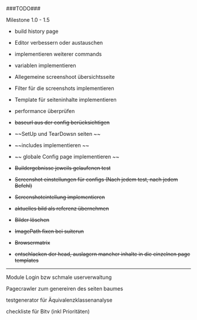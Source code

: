 ###TODO###

Milestone 1.0 - 1.5
    
* build history page
* Editor verbessern oder austauschen
* implementieren weiterer commands
* variablen implementieren
* Allegemeine screenshoot übersichtsseite
* Filter für die screenshots implementieren
* Template für seiteninhalte implementieren
* performance überprüfen


* ~~baseurl aus der config berücksichtigen~~
* ~~SetUp und TearDowsn seiten ~~
* ~~includes implementieren ~~
* ~~ globale Config page implementieren ~~
* ~~Buildergebnisse jeweils gelaufenen test~~
* ~~Screenshot einstellungen für configs (Nach jedem test, nach jedem Befehl)~~
* ~~Screenshoteintellung implementieren~~
* ~~aktuelles bild als referenz übernehmen~~
* ~~Bilder löschen~~
* ~~ImagePath fixen bei suiterun~~
* ~~Browsermatrix~~
* ~~entschlacken der head, auslagern mancher inhalte in die einzelnen page templates~~

---
Module
Login bzw schmale userverwaltung

Pagecrawler zum genereiren des seiten baumes

testgenerator für Äquivalenzklassenanalyse

checkliste für Bitv (inkl Prioritäten)
